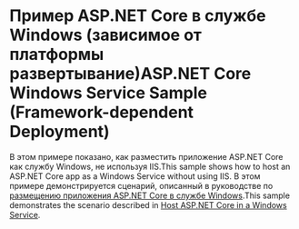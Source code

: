 # <a name="aspnet-core-windows-service-sample-framework-dependent-deployment"></a><span data-ttu-id="8d734-101">Пример ASP.NET Core в службе Windows (зависимое от платформы развертывание)</span><span class="sxs-lookup"><span data-stu-id="8d734-101">ASP.NET Core Windows Service Sample (Framework-dependent Deployment)</span></span>

<span data-ttu-id="8d734-102">В этом примере показано, как разместить приложение ASP.NET Core как службу Windows, не используя IIS.</span><span class="sxs-lookup"><span data-stu-id="8d734-102">This sample shows how to host an ASP.NET Core app as a Windows Service without using IIS.</span></span> <span data-ttu-id="8d734-103">В этом примере демонстрируется сценарий, описанный в руководстве по [размещению приложения ASP.NET Core в службе Windows](https://docs.microsoft.com/aspnet/core/host-and-deploy/windows-service).</span><span class="sxs-lookup"><span data-stu-id="8d734-103">This sample demonstrates the scenario described in [Host ASP.NET Core in a Windows Service](https://docs.microsoft.com/aspnet/core/host-and-deploy/windows-service).</span></span>
